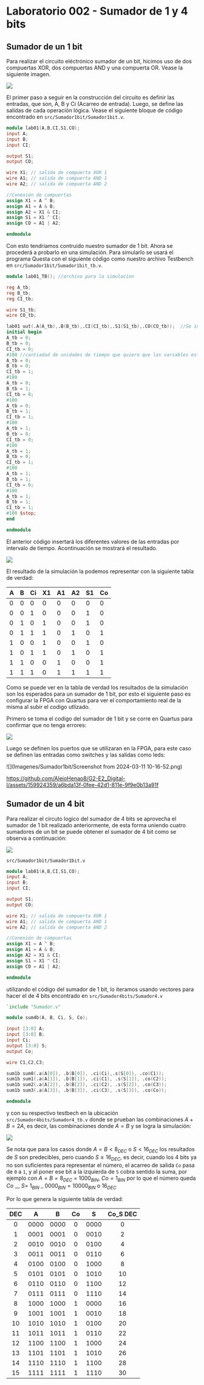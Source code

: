 # Laboratorio 002 - Sumador de 1 y 4 bits

## Sumador de un 1 bit
Para realizar el circuito eléctrónico sumador de un bit, hicimos uso de dos compuertas XOR, dos compuertas AND y una compuerta OR. Vease la siguiente imagen.

![](Imagenes/Sumador1bit/Sumador.png)

El primer paso a seguir en la construcción del circuito es definir las entradas, que son, A, B y Ci (Acarreo de entrada). Luego, se define las salidas de cada operación lógica. Vease el siguiente bloque de código encontrado en `src/Sumador1bit/Sumador1bit.v`.

```verilog
module lab01(A,B,CI,S1,CO);
input A;
input B;
input CI;

output S1;
output CO;

wire X1; // salida de compuerta XOR 1
wire A1; // salida de compuerta AND 1
wire A2; // salida de compuerta AND 2

//Conexión de compuertas
assign X1 = A ^ B; 
assign A1 = A & B;
assign A2 = X1 & CI;
assign S1 = X1 ^ CI;
assign CO = A1 | A2;

endmodule
```

Con esto tendríamos contruido nuestro sumador de 1 bit. Ahora se procederá a probarlo en una simulación. Para simularlo se usará el programa Questa con el siguiente código como nuestro archivo Testbench en `src/Sumador1bit/Sumador1bit_tb.v`.

```verilog 
module lab01_TB(); //archivo para la simulacion

reg A_tb;
reg B_tb;
reg CI_tb;

wire S1_tb;
wire CO_tb;

lab01 uut(.A(A_tb),.B(B_tb),.CI(CI_tb),.S1(S1_tb),.CO(CO_tb));  //Se instancia el documento lab01 para ponerlo bajo prueba
initial begin
A_tb = 0;
B_tb = 0;
CI_tb = 0;
#100 //cantiadad de unidades de tiempo que quiero que las variables esten en 0
A_tb = 0;
B_tb = 0;
CI_tb = 1;
#100
A_tb = 0;
B_tb = 1;
CI_tb = 0;
#100
A_tb = 0;
B_tb = 1;
CI_tb = 1;
#100
A_tb = 1;
B_tb = 0;
CI_tb = 0;
#100
A_tb = 1;
B_tb = 0;
CI_tb = 1;
#100
A_tb = 1;
B_tb = 1;
CI_tb = 0;
#100
A_tb = 1;
B_tb = 1;
CI_tb = 1;
#100 $stop;
end

endmodule
```

El anterior código insertará los diferentes valores de las entradas por intervalo de tiempo. Acontinuación se mostrará el resultado.

![](Imagenes/Sumador1bit/Gráfica_SumadorBits.png)

El resultado de la simulación la podemos representar con la siguiente tabla de verdad:

| A   | B   | Ci  | X1  | A1  | A2  | S1  | Co  |
| --- | --- | --- | --- | --- | --- | --- | --- |
| 0   | 0   | 0   | 0   | 0   | 0   | 0   | 0   |
| 0   | 0   | 1   | 0   | 0   | 0   | 1   | 0   |
| 0   | 1   | 0   | 1   | 0   | 0   | 1   | 0   |
| 0   | 1   | 1   | 1   | 0   | 1   | 0   | 1   |
| 1   | 0   | 0   | 1   | 0   | 0   | 1   | 0   |
| 1   | 0   | 1   | 1   | 0   | 1   | 0   | 1   |
| 1   | 1   | 0   | 0   | 1   | 0   | 0   | 1   |
| 1   | 1   | 1   | 0   | 1   | 1   | 1   | 1   |

Como se puede ver en la tabla de verdad los resultados de la simulación  son los esperados para un sumador de 1 bit, por esto el siguiente paso es configurar la FPGA con Quartus para ver el comportamiento real de la misma al subir el codigo utlizado.

Primero se toma el codigo del sumador de 1 bit y se corre en Quartus para confirmar que no tenga errores:

![](Imagenes/Sumador1bit/SumadorCodeQuartus1.png)

Luego se definen los puertos que se utilizaran en la FPGA, para este caso se definen las entradas como switches y las salidas como leds:

![](Imagenes/Sumador1bit/Screenshot from 2024-03-11 10-16-52.png)





https://github.com/AlejoHenao8/G2-E2_Digital-I/assets/159924359/a6bda13f-0fee-42d1-811e-9f9e0b13a91f



## Sumador de un 4 bit

Para realizar el circuto logico del sumador de 4 bits se aprovecha el sumador de 1 bit realizado anteriormente, de esta forma uniendo cuatro sumadores de un bit se puede obtener el sumador de 4 bit como se observa a continuación: 


![](Imagenes/Sumador4bits/image.png)

`src/Sumador1bit/Sumador1bit.v`

```verilog
module lab01(A,B,CI,S1,CO);
input A;
input B;
input CI;

output S1;
output CO;

wire X1; // salida de compuerta XOR 1
wire A1; // salida de compuerta AND 1
wire A2; // salida de compuerta AND 2

//Conexión de compuertas
assign X1 = A ^ B; 
assign A1 = A & B;
assign A2 = X1 & CI;
assign S1 = X1 ^ CI;
assign CO = A1 | A2;

endmodule
```

utilizando el código del sumador de 1 bit, lo iteramos usando vectores para hacer el de 4 bits encontrado en `src/Sumador4bits/Sumador4.v` 

```verilog
`include "Sumador.v"

module sum4b(A, B, Ci, S, Co);

input [3:0] A;
input [3:0] B;
input Ci;
output [3:0] S;   
output Co;

wire C1,C2,C3;

sum1b sum0(.a(A[0]), .b(B[0]), .ci(Ci),.s(S[0]), .co(C1));
sum1b sum1(.a(A[1]), .b(B[1]), .ci(C1), .s(S[1]), .co(C2));
sum1b sum2(.a(A[2]), .b(B[2]), .ci(C2), .s(S[2]), .co(C3));
sum1b sum3(.a(A[3]), .b(B[3]), .ci(C3), .s(S[3]), .co(Co));

endmodule
```

y con su respectivo testbech en la ubicación `src/Sumador4bits/Sumador4_tb.v` donde se prueban las combinaciones $A+B=2A$, es decir, las combinaciones donde $A=B$ y se logra la simulación: 

![](Imagenes/Sumador4bits/Simulacion4bit.png)

Se nota que para los casos donde $A=B<8_{DEC}$ o $S<16_{DEC}$ los resultados de $S$ son predecibles, pero cuando $S\geq 16_{DEC}$, es decir, cuando los 4 bits ya no son suficientes para representar el número, el acarreo de salida `Co` pasa de `0` a `1`, y al poner ese bit a la izquierda de `S` cobra sentido la suma, por ejemplo con $A=B=8_{DEC}$ = $1000_{BIN}$, $Co=1_{BIN}$ por lo que el número queda $Co$ __ $S=$ $1_{BIN}$ _ $0000_{BIN}=10000_{BIN}$ o $16_{DEC}$

Por lo que genera la siguiente tabla de verdad:

| DEC |  A   |  B   | Co  |  S   | Co_S DEC |
| :-: | :--: | :--: | :-: | :--: | :------: |
|  0  | 0000 | 0000 |  0  | 0000 |    0     |
|  1  | 0001 | 0001 |  0  | 0010 |    2     |
|  2  | 0010 | 0010 |  0  | 0100 |    4     |
|  3  | 0011 | 0011 |  0  | 0110 |    6     |
|  4  | 0100 | 0100 |  0  | 1000 |    8     |
|  5  | 0101 | 0101 |  0  | 1010 |    10    |
|  6  | 0110 | 0110 |  0  | 1100 |    12    |
|  7  | 0111 | 0111 |  0  | 1110 |    14    |
|  8  | 1000 | 1000 |  1  | 0000 |    16    |
|  9  | 1001 | 1001 |  1  | 0010 |    18    |
| 10  | 1010 | 1010 |  1  | 0100 |    20    |
| 11  | 1011 | 1011 |  1  | 0110 |    22    |
| 12  | 1100 | 1100 |  1  | 1000 |    24    |
| 13  | 1101 | 1101 |  1  | 1010 |    26    |
| 14  | 1110 | 1110 |  1  | 1100 |    28    |
| 15  | 1111 | 1111 |  1  | 1110 |    30    |
